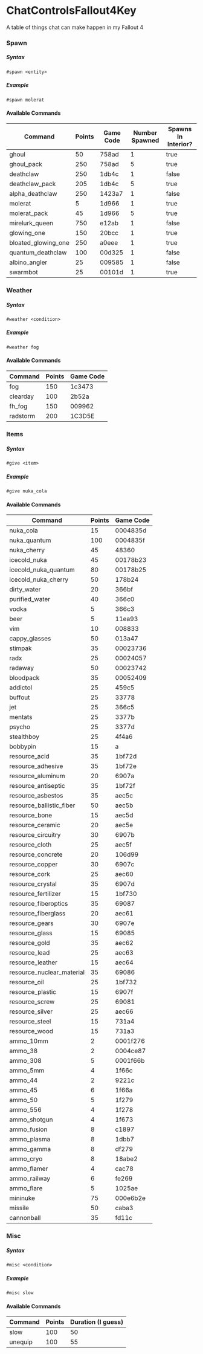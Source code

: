 # ChatControlsFallout4Key
A table of things chat can make happen in my Fallout 4

### Spawn
##### Syntax
`#spawn <entity>`
##### Example
`#spawn molerat`

#### Available Commands
| Command | Points | Game Code | Number Spawned | Spawns In Interior? |
| ------- | ------ | --------- | -------------- | ------------------- |
|ghoul| 50 |758ad| 1 | true |
|ghoul_pack| 250 |758ad| 5 | true |
|deathclaw| 250 |1db4c| 1 | false |
|deathclaw_pack| 205 |1db4c| 5 | true |
|alpha_deathclaw| 250 |1423a7| 1 | false |
|molerat| 5 |1d966| 1 | true |
|molerat_pack| 45 |1d966| 5 | true |
|mirelurk_queen| 750 |e12ab| 1 | false |
|glowing_one| 150 |20bcc| 1 | true |
|bloated_glowing_one| 250 |a0eee| 1 | true |
|quantum_deathclaw| 100 |00d325| 1 | false |
|albino_angler| 25 |009585| 1 | false |
|swarmbot| 25 |00101d| 1 | true |

### Weather
##### Syntax
`#weather <condition>`
##### Example
`#weather fog`

#### Available Commands
| Command | Points | Game Code |
| ------- | ------ | --------- |
|fog| 150 |1c3473|
|clearday| 100 |2b52a|
|fh_fog| 150 |009962|
|radstorm| 200 |1C3D5E|

### Items
##### Syntax
`#give <item>`
##### Example
`#give nuka_cola`

#### Available Commands
| Command | Points | Game Code |
| ------- | ------ | --------- |
|nuka_cola| 15 |0004835d|
|nuka_quantum| 100 |0004835f|
|nuka_cherry| 45 |48360|
|icecold_nuka| 45 |00178b23|
|icecold_nuka_quantum| 80 |00178b25|
|icecold_nuka_cherry| 50 |178b24|
|dirty_water| 20 |366bf|
|purified_water| 40 |366c0|
|vodka| 5 |366c3|
|beer| 5 |11ea93|
|vim| 10 |008833| |DLCCoast.esm|
|cappy_glasses| 50 |013a47| |DLCNukaWorld.esm|
|stimpak| 35 |00023736|
|radx| 25 |00024057|
|radaway| 50 |00023742|
|bloodpack| 35 |00052409|
|addictol| 25 |459c5|
|buffout| 25 |33778|
|jet| 25 |366c5|
|mentats| 25 |3377b|
|psycho| 25 |3377d|
|stealthboy| 25 |4f4a6|
|bobbypin| 15 |a|
|resource_acid| 35 |1bf72d|
|resource_adhesive| 35 |1bf72e|
|resource_aluminum| 20 |6907a|
|resource_antiseptic| 35 |1bf72f|
|resource_asbestos| 35 |aec5c|
|resource_ballistic_fiber| 50 |aec5b|
|resource_bone| 15 |aec5d|
|resource_ceramic| 20 |aec5e|
|resource_circuitry| 30 |6907b|
|resource_cloth| 25 |aec5f|
|resource_concrete| 20 |106d99|
|resource_copper| 30 |6907c|
|resource_cork| 25 |aec60|
|resource_crystal| 35 |6907d|
|resource_fertilizer| 15 |1bf730|
|resource_fiberoptics| 35 |69087|
|resource_fiberglass| 20 |aec61|
|resource_gears| 30 |6907e|
|resource_glass| 15 |69085|
|resource_gold| 35 |aec62|
|resource_lead| 25 |aec63|
|resource_leather| 15 |aec64|
|resource_nuclear_material| 35 |69086|
|resource_oil| 25 |1bf732|
|resource_plastic| 15 |6907f|
|resource_screw| 25 |69081|
|resource_silver| 25 |aec66|
|resource_steel| 15 |731a4|
|resource_wood| 15 |731a3|
|ammo_10mm| 2 |0001f276|
|ammo_38| 2 |0004ce87|
|ammo_308| 5 |0001f66b|
|ammo_5mm| 4 |1f66c|
|ammo_44| 2 |9221c|
|ammo_45| 6 |1f66a|
|ammo_50| 5 |1f279|
|ammo_556| 4 |1f278|
|ammo_shotgun| 4 |1f673|
|ammo_fusion| 8 |c1897|
|ammo_plasma| 8 |1dbb7|
|ammo_gamma| 8 |df279|
|ammo_cryo| 8 |18abe2|
|ammo_flamer| 4 |cac78|
|ammo_railway| 6 |fe269|
|ammo_flare| 5 |1025ae|
|mininuke| 75 |000e6b2e|
|missile| 50 |caba3|
|cannonball| 35 |fd11c|

### Misc
##### Syntax
`#misc <condition>`
##### Example
`#misc slow`

#### Available Commands
| Command | Points | Duration (I guess) |
| ------- | ------ | --------- |
|slow| 100 |  50|
|unequip| 100 |  55|
